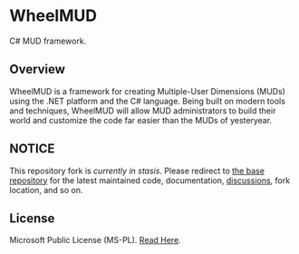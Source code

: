 WheelMUD
========
C# MUD framework.

## Overview
WheelMUD is a framework for creating Multiple-User Dimensions (MUDs) using the .NET platform and the C# language. Being built on modern tools and techniques, WheelMUD will allow MUD administrators to build their world and customize the code far easier than the MUDs of yesteryear.

## NOTICE
This repository fork is _currently in stasis_.  Please redirect to [the base repository](https://github.com/DavidRieman/WheelMUD) for the latest maintained code, documentation, [discussions](https://github.com/DavidRieman/WheelMUD/discussions), fork location, and so on.

## License
Microsoft Public License (MS-PL). [Read Here](src/LICENSE.txt).
